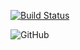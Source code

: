 [![Build Status](https://travis-ci.org/VSPhaneendraPaluri/VSPhaneendraPaluri.github.io.svg?branch=master)](https://travis-ci.org/VSPhaneendraPaluri/VSPhaneendraPaluri.github.io)

![GitHub](https://img.shields.io/badge/License-MIT-Orange)